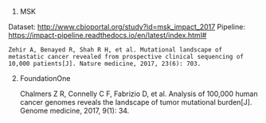1. MSK

Dataset:    http://www.cbioportal.org/study?id=msk_impact_2017
Pipeline:   https://impact-pipeline.readthedocs.io/en/latest/index.html#
    
    Zehir A, Benayed R, Shah R H, et al. Mutational landscape of metastatic cancer revealed from prospective clinical sequencing of 10,000 patients[J]. Nature medicine, 2017, 23(6): 703.

2. FoundationOne


    Chalmers Z R, Connelly C F, Fabrizio D, et al. Analysis of 100,000 human cancer genomes reveals the landscape of tumor mutational burden[J]. Genome medicine, 2017, 9(1): 34.